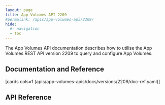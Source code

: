 ```yaml
---
layout: page
title: App Volumes API 2209
#permalink: /apis/app-volumes-api/2309/
hide:
  #- navigation
  - toc
---
```


The App Volumes API documentation describes how to utilise the App Volumes REST API version 2209 to query and configure App Volumes.

## Documentation and Reference

[cards cols=1 (apis/app-volumes-apis/docs/versions/2209/doc-ref.yaml)]

## API Reference

<swagger-ui src="swagger.json"/>
